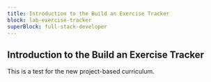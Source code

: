 ```yaml
---
title: Introduction to the Build an Exercise Tracker
block: lab-exercise-tracker
superBlock: full-stack-developer
---
```


## Introduction to the Build an Exercise Tracker

This is a test for the new project-based curriculum.
